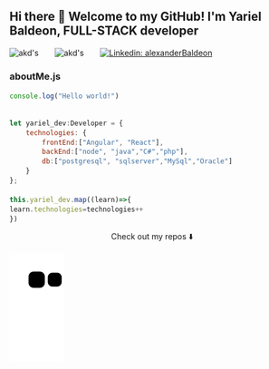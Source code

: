 ## Hi there 👋 Welcome to my GitHub! I'm Yariel Baldeon, FULL-STACK developer

<a href="https://www.instagram.com/yariel.dev/">
  <img align="left" height="20px" alt="akd's Instagram" width="80px" src="https://img.shields.io/badge/Instagram-E4405F?style=for-the-badge&logo=instagram&logoColor=white" />
</a>
<a href="https://www.youtube.com/channel/UC6vSK_8Ayi17Afpu53fnZHw">
  <img align="left" alt="akd's Youtube" width="80px" height="20px" src="https://img.shields.io/badge/YouTube-FF0000?style=for-the-badge&logo=YouTube&logoColor=white" />
</a>

[![Linkedin: alexanderBaldeon](https://img.shields.io/badge/-Alexander_Baldeon-blue?style=flat-square&logo=Linkedin&logoColor=white&link=https://www.linkedin.com/in/alexander-baldeon-586533160/)](https://www.linkedin.com/in/alexander-baldeon-586533160/)




### aboutMe.js
```js
console.log("Hello world!")
```
```javascript

let yariel_dev:Developer = {  
    technologies: {
        frontEnd:["Angular", "React"],
        backEnd:["node", "java","C#","php"],
        db:["postgresql", "sqlserver","MySql","Oracle"]
    }
};

this.yariel_dev.map((learn)=>{
learn.technologies=technologies++
})
```

<p align="center">
Check out my repos ⬇️  
</p>


![snake svg](https://github.com/adityamangal1/adityamangal1/blob/output/github-contribution-grid-snake.svg)
  


